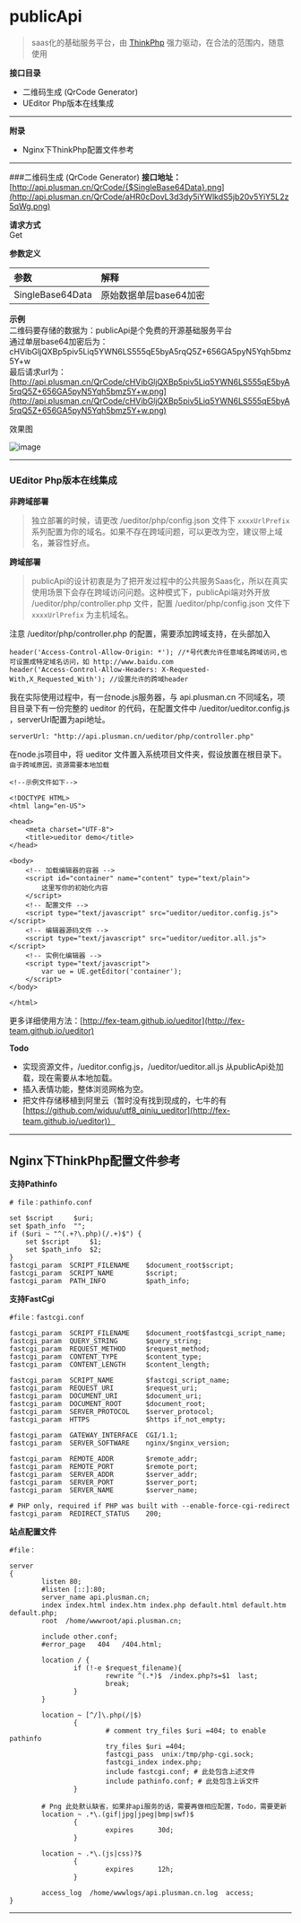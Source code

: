 # publicApi 
> saas化的基础服务平台，由 [ThinkPhp](http://thinkphp.cn) 强力驱动，在合法的范围内，随意使用

**接口目录**

* 二维码生成 (QrCode Generator)
* UEditor Php版本在线集成 

****

**附录**

* Nginx下ThinkPhp配置文件参考

****

###二维码生成 (QrCode Generator)
**接口地址：**  
[http://api.plusman.cn/QrCode/{$SingleBase64Data}.png](http://api.plusman.cn/QrCode/aHR0cDovL3d3dy5iYWlkdS5jb20v5YiY5L2z5qWg.png)    

**请求方式**  
Get

**参数定义**    

参数					|解释			
:------------------|:-------------  
SingleBase64Data	| 原始数据单层base64加密

**示例**  
二维码要存储的数据为：publicApi是个免费的开源基础服务平台  
通过单层base64加密后为：cHVibGljQXBp5piv5Liq5YWN6LS555qE5byA5rqQ5Z+656GA5pyN5Yqh5bmz5Y+w  
最后请求url为：[http://api.plusman.cn/QrCode/cHVibGljQXBp5piv5Liq5YWN6LS555qE5byA5rqQ5Z+656GA5pyN5Yqh5bmz5Y+w.png](http://api.plusman.cn/QrCode/cHVibGljQXBp5piv5Liq5YWN6LS555qE5byA5rqQ5Z+656GA5pyN5Yqh5bmz5Y+w.png)  

效果图

![image](http://api.plusman.cn/QrCode/cHVibGljQXBp5piv5Liq5YWN6LS555qE5byA5rqQ5Z+656GA5pyN5Yqh5bmz5Y+w.png)

****

### UEditor Php版本在线集成 
**非跨域部署**  

> 独立部署的时候，请更改 /ueditor/php/config.json 文件下  `xxxxUrlPrefix`  系列配置为你的域名。如果不存在跨域问题，可以更改为空，建议带上域名，兼容性好点。


**跨域部署**  

> publicApi的设计初衷是为了把开发过程中的公共服务Saas化，所以在真实使用场景下会存在跨域访问问题。这种模式下，publicApi端对外开放 /ueditor/php/controller.php 文件，配置 /ueditor/php/config.json 文件下 `xxxxUrlPrefix` 为主机域名。

注意 /ueditor/php/controller.php 的配置，需要添加跨域支持，在头部加入

	header('Access-Control-Allow-Origin: *'); //*号代表允许任意域名跨域访问,也可设置成特定域名访问，如 http://www.baidu.com
	header('Access-Control-Allow-Headers: X-Requested-With,X_Requested_With'); //设置允许的跨域header


我在实际使用过程中，有一台node.js服务器，与 api.plusman.cn 不同域名，项目目录下有一份完整的 ueditor 的代码，在配置文件中 /ueditor/ueditor.config.js ，serverUrl配置为api地址。

	serverUrl: "http://api.plusman.cn/ueditor/php/controller.php"

在node.js项目中，将 ueditor 文件置入系统项目文件夹，假设放置在根目录下。 `由于跨域原因，资源需要本地加载` 


	<!--示例文件如下-->
	
	<!DOCTYPE HTML>
	<html lang="en-US">
	
	<head>
	    <meta charset="UTF-8">
	    <title>ueditor demo</title>
	</head>
	
	<body>
	    <!-- 加载编辑器的容器 -->
	    <script id="container" name="content" type="text/plain">
	        这里写你的初始化内容
	    </script>
	    <!-- 配置文件 -->
	    <script type="text/javascript" src="ueditor/ueditor.config.js"></script>
	    <!-- 编辑器源码文件 -->
	    <script type="text/javascript" src="ueditor/ueditor.all.js"></script>
	    <!-- 实例化编辑器 -->
	    <script type="text/javascript">
	        var ue = UE.getEditor('container');
	    </script>
	</body>
	
	</html>
	
更多详细使用方法：[http://fex-team.github.io/ueditor](http://fex-team.github.io/ueditor)


**Todo**  

* 实现资源文件，/ueditor.config.js，/ueditor/ueditor.all.js 从publicApi处加载，现在需要从本地加载。
* 插入表情功能，整体浏览网格为空。
* 把文件存储移植到阿里云（暂时没有找到现成的，七牛的有 [https://github.com/widuu/utf8_qiniu_ueditor](http://fex-team.github.io/ueditor)）

****

## Nginx下ThinkPhp配置文件参考


**支持Pathinfo**

	# file：pathinfo.conf
	
	set $script     $uri;
	set $path_info  "";
	if ($uri ~ "^(.+?\.php)(/.+)$") {
	    set $script     $1;
	    set $path_info  $2;
	}
	fastcgi_param  SCRIPT_FILENAME    $document_root$script;
	fastcgi_param  SCRIPT_NAME        $script;
	fastcgi_param  PATH_INFO          $path_info;
	
**支持FastCgi**
	
	#file：fastcgi.conf
	
	fastcgi_param  SCRIPT_FILENAME    $document_root$fastcgi_script_name;
	fastcgi_param  QUERY_STRING       $query_string;
	fastcgi_param  REQUEST_METHOD     $request_method;
	fastcgi_param  CONTENT_TYPE       $content_type;
	fastcgi_param  CONTENT_LENGTH     $content_length;
	
	fastcgi_param  SCRIPT_NAME        $fastcgi_script_name;
	fastcgi_param  REQUEST_URI        $request_uri;
	fastcgi_param  DOCUMENT_URI       $document_uri;
	fastcgi_param  DOCUMENT_ROOT      $document_root;
	fastcgi_param  SERVER_PROTOCOL    $server_protocol;
	fastcgi_param  HTTPS              $https if_not_empty;
	
	fastcgi_param  GATEWAY_INTERFACE  CGI/1.1;
	fastcgi_param  SERVER_SOFTWARE    nginx/$nginx_version;
	
	fastcgi_param  REMOTE_ADDR        $remote_addr;
	fastcgi_param  REMOTE_PORT        $remote_port;
	fastcgi_param  SERVER_ADDR        $server_addr;
	fastcgi_param  SERVER_PORT        $server_port;
	fastcgi_param  SERVER_NAME        $server_name;
	
	# PHP only, required if PHP was built with --enable-force-cgi-redirect
	fastcgi_param  REDIRECT_STATUS    200;
	
**站点配置文件**

	#file：
	
	server
	{
	        listen 80;
	        #listen [::]:80;
	        server_name api.plusman.cn;
	        index index.html index.htm index.php default.html default.htm default.php;
	        root  /home/wwwroot/api.plusman.cn;
	
	        include other.conf;
	        #error_page   404   /404.html;
	
	        location / {
	                if (!-e $request_filename){
	                        rewrite ^(.*)$  /index.php?s=$1  last;
	                        break;
	                }
	        }
	
	        location ~ [^/]\.php(/|$)
	                {
	                        # comment try_files $uri =404; to enable pathinfo
	                        try_files $uri =404;
	                        fastcgi_pass  unix:/tmp/php-cgi.sock;
	                        fastcgi_index index.php;
	                        include fastcgi.conf; # 此处包含上述文件
	                        include pathinfo.conf; # 此处包含上诉文件
	                }
	
	        # Png 此处默认缺省，如果非api服务的话，需要再做相应配置，Todo，需要更新
	        location ~ .*\.(gif|jpg|jpeg|bmp|swf)$   
	                {
	                        expires      30d;
	                }
	
	        location ~ .*\.(js|css)?$
	                {
	                        expires      12h;
	                }
	
	        access_log  /home/wwwlogs/api.plusman.cn.log  access;
	}
	
****


